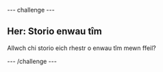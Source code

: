 \--- challenge \---

## Her: Storio enwau tîm

Allwch chi storio eich rhestr o enwau tîm mewn ffeil?

\--- /challenge \---